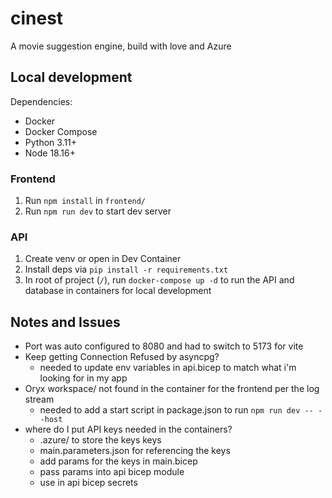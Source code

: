 # cinest
A movie suggestion engine, build with love and Azure

## Local development
Dependencies:
- Docker
- Docker Compose
- Python 3.11+
- Node 18.16+

### Frontend
1. Run `npm install` in `frontend/`
1. Run `npm run dev` to start dev server

### API
1. Create venv or open in Dev Container
1. Install deps via `pip install -r requirements.txt`
1. In root of project (`/`), run `docker-compose up -d` to run the API and database in containers for local development


## Notes and Issues
- Port was auto configured to 8080 and had to switch to 5173 for vite
- Keep getting Connection Refused by asyncpg?
    - needed to update env variables in api.bicep to match what i'm looking for in my app
- Oryx workspace/ not found in the container for the frontend per the log stream
    - needed to add a start script in package.json to run `npm run dev -- --host`
- where do I put API keys needed in the containers?
    - .azure/ to store the keys keys
    - main.parameters.json for referencing the keys
    - add params for the keys in main.bicep
    - pass params into api bicep module
    - use in api bicep secrets